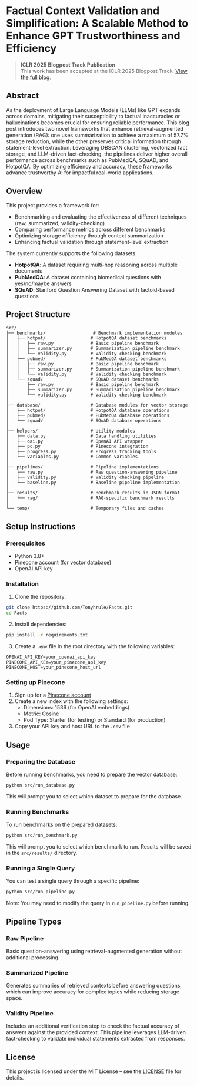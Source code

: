 # Factual Context Validation and Simplification: A Scalable Method to Enhance GPT Trustworthiness and Efficiency

> **ICLR 2025 Blogpost Track Publication**  
> This work has been accepted at the ICLR 2025 Blogpost Track. [View the full blog](https://d2jud02ci9yv69.cloudfront.net/2025-04-28-factual-validation-simplification-192/blog/factual-validation-simplification/).

## Abstract

As the deployment of Large Language Models (LLMs) like GPT expands across domains, mitigating their susceptibility to factual inaccuracies or hallucinations becomes crucial for ensuring reliable performance. This blog post introduces two novel frameworks that enhance retrieval-augmented generation (RAG): one uses summarization to achieve a maximum of 57.7% storage reduction, while the other preserves critical information through statement-level extraction. Leveraging DBSCAN clustering, vectorized fact storage, and LLM-driven fact-checking, the pipelines deliver higher overall performance across benchmarks such as PubMedQA, SQuAD, and HotpotQA. By optimizing efficiency and accuracy, these frameworks advance trustworthy AI for impactful real-world applications.

## Overview

This project provides a framework for:
- Benchmarking and evaluating the effectiveness of different techniques (raw, summarized, validity-checking)
- Comparing performance metrics across different benchmarks
- Optimizing storage efficiency through context summarization
- Enhancing factual validation through statement-level extraction

The system currently supports the following datasets:
- **HotpotQA**: A dataset requiring multi-hop reasoning across multiple documents
- **PubMedQA**: A dataset containing biomedical questions with yes/no/maybe answers
- **SQuAD**: Stanford Question Answering Dataset with factoid-based questions

## Project Structure

```
src/
├── benchmarks/                  # Benchmark implementation modules
│   ├── hotpot/                 # HotpotQA dataset benchmarks
│   │   ├── raw.py              # Basic pipeline benchmark
│   │   ├── summarizer.py       # Summarization pipeline benchmark
│   │   └── validity.py         # Validity checking benchmark
│   ├── pubmed/                 # PubMedQA dataset benchmarks
│   │   ├── raw.py              # Basic pipeline benchmark
│   │   ├── summarizer.py       # Summarization pipeline benchmark
│   │   └── validity.py         # Validity checking benchmark
│   └── squad/                  # SQuAD dataset benchmarks
│       ├── raw.py              # Basic pipeline benchmark
│       ├── summarizer.py       # Summarization pipeline benchmark
│       └── validity.py         # Validity checking benchmark
│
├── database/                   # Database modules for vector storage
│   ├── hotpot/                 # HotpotQA database operations
│   ├── pubmed/                 # PubMedQA database operations
│   └── squad/                  # SQuAD database operations
│
├── helpers/                    # Utility modules
│   ├── data.py                 # Data handling utilities
│   ├── oai.py                  # OpenAI API wrapper
│   ├── pc.py                   # Pinecone integration
│   ├── progress.py             # Progress tracking tools
│   └── variables.py            # Common variables
│
├── pipelines/                  # Pipeline implementations
│   ├── raw.py                  # Raw question-answering pipeline
│   ├── validity.py             # Validity checking pipeline
│   └── baseline.py             # Baseline pipeline implementation
│
├── results/                    # Benchmark results in JSON format
│   └── rag/                    # RAG-specific benchmark results
│
└── temp/                       # Temporary files and caches
```

## Setup Instructions

### Prerequisites

- Python 3.8+
- Pinecone account (for vector database)
- OpenAI API key

### Installation

1. Clone the repository:
```bash
git clone https://github.com/Tonyhrule/Facts.git
cd Facts
```

2. Install dependencies:
```bash
pip install -r requirements.txt
```

3. Create a `.env` file in the root directory with the following variables:
```
OPENAI_API_KEY=your_openai_api_key
PINECONE_API_KEY=your_pinecone_api_key
PINECONE_HOST=your_pinecone_host_url
```

### Setting up Pinecone

1. Sign up for a [Pinecone account](https://www.pinecone.io/)
2. Create a new index with the following settings:
   - Dimensions: 1536 (for OpenAI embeddings)
   - Metric: Cosine
   - Pod Type: Starter (for testing) or Standard (for production)
3. Copy your API key and host URL to the `.env` file

## Usage

### Preparing the Database

Before running benchmarks, you need to prepare the vector database:

```bash
python src/run_database.py
```

This will prompt you to select which dataset to prepare for the database.

### Running Benchmarks

To run benchmarks on the prepared datasets:

```bash
python src/run_benchmark.py
```

This will prompt you to select which benchmark to run. Results will be saved in the `src/results/` directory.

### Running a Single Query

You can test a single query through a specific pipeline:

```bash
python src/run_pipeline.py
```

Note: You may need to modify the query in `run_pipeline.py` before running.

## Pipeline Types

### Raw Pipeline
Basic question-answering using retrieval-augmented generation without additional processing.

### Summarized Pipeline
Generates summaries of retrieved contexts before answering questions, which can improve accuracy for complex topics while reducing storage space.

### Validity Pipeline
Includes an additional verification step to check the factual accuracy of answers against the provided context. This pipeline leverages LLM-driven fact-checking to validate individual statements extracted from responses.

## License

This project is licensed under the MIT License – see the [LICENSE](LICENSE) file for details.
